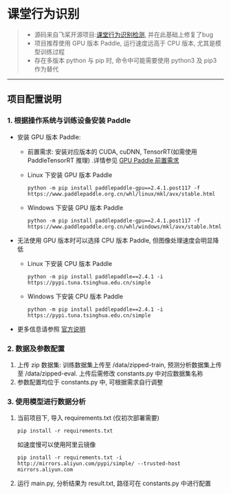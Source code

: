 # 课堂行为识别

> * 源码来自飞桨开源项目:[课堂行为识别检测](https://aistudio.baidu.com/aistudio/projectdetail/3180141?channelType=0&channel=0), 并在此基础上修复了bug
> * 项目推荐使用 GPU 版本 Paddle, 运行速度远高于 CPU 版本, 尤其是模型训练过程
> * 存在多版本 python 与 pip 时, 命令中可能需要使用 python3 及 pip3 作为替代
---

## 项目配置说明

### 1. 根据操作系统与训练设备安装 Paddle

* 安装 GPU 版本 Paddle:  
  * 前置需求: 安装对应版本的 CUDA, cuDNN, TensorRT(如需使用 PaddleTensorRT 推理)
    .详情参见 [GPU Paddle 前置需求](https://www.paddlepaddle.org.cn/install/quick?docurl=/documentation/docs/zh/install/pip/windows-pip.html#old-version-anchor-4-首先请您选择您的版本)
  * Linux 下安装 GPU 版本 Paddle

    ```
    python -m pip install paddlepaddle-gpu==2.4.1.post117 -f https://www.paddlepaddle.org.cn/whl/linux/mkl/avx/stable.html
    ```
  * Windows 下安装 GPU 版本 Paddle

      ```
      python -m pip install paddlepaddle-gpu==2.4.1.post117 -f https://www.paddlepaddle.org.cn/whl/windows/mkl/avx/stable.html
      ```
* 无法使用 GPU 版本时可以选择 CPU 版本 Paddle, 但图像处理速度会明显降低
  * Linux 下安装 CPU 版本 Paddle
    ```
    python -m pip install paddlepaddle==2.4.1 -i https://pypi.tuna.tsinghua.edu.cn/simple
    ```
  * Windows 下安装 CPU 版本 Paddle

    ```
    python -m pip install paddlepaddle==2.4.1 -i https://pypi.tuna.tsinghua.edu.cn/simple
    ```

* 更多信息请参照 [官方说明](https://www.paddlepaddle.org.cn/install/quick?docurl=/documentation/docs/zh/install/pip/linux-pip.html)

### 2. 数据及参数配置
1. 上传 zip 数据集: 训练数据集上传至 /data/zipped-train, 预测分析数据集上传至 /data/zipped-eval. 上传后需修改 constants.py 中对应数据集名称
2. 参数配置均位于 constants.py 中, 可根据需求自行调整

### 3. 使用模型进行数据分析
1. 当前项目下, 导入 requirements.txt (仅初次部署需要)

    ```
    pip install -r requirements.txt
    ```
    如速度慢可以使用阿里云镜像

    ```
    pip install -r requirements.txt -i http://mirrors.aliyun.com/pypi/simple/ --trusted-host mirrors.aliyun.com
    ```
2. 运行 main.py, 分析结果为 result.txt, 路径可在 constants.py 中进行配置
